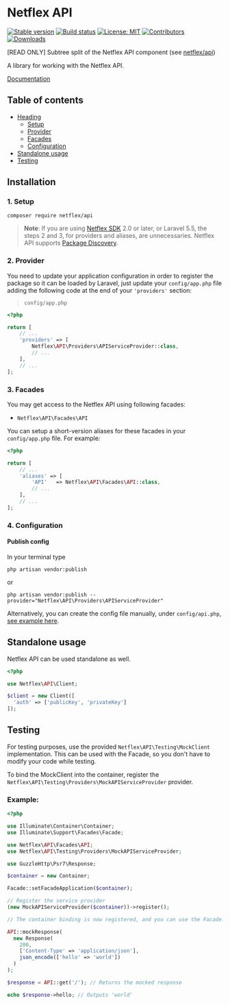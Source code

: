 # Netflex API

<a href="https://packagist.org/packages/netflex/api"><img src="https://img.shields.io/packagist/v/netflex/api?label=stable" alt="Stable version"></a>
<a href="https://github.com/netflex-sdk/framework/actions/workflows/split_monorepo.yaml"><img src="https://github.com/netflex-sdk/framework/actions/workflows/split_monorepo.yaml/badge.svg" alt="Build status"></a>
<a href="https://opensource.org/licenses/MIT"><img src="https://img.shields.io/github/license/netflex-sdk/framework.svg" alt="License: MIT"></a>
<a href="https://github.com/netflex-sdk/api/graphs/contributors"><img src="https://img.shields.io/github/contributors/netflex-sdk/api.svg?color=green" alt="Contributors"></a>
<a href="https://packagist.org/packages/netflex/api/stats"><img src="https://img.shields.io/packagist/dm/netflex/api" alt="Downloads"></a>

[READ ONLY] Subtree split of the Netflex API component (see [netflex/api](https://github.con/netflex-sdk/framework))

A library for working with the Netflex API.

[Documentation](https://netflex-sdk.github.io/#/docs/api)

## Table of contents

- [Heading](#installation)
  + [Setup](#1-setup)
  + [Provider](#2-provider)
  + [Facades](#3-facades)
  + [Configuration](#4-configuration)
- [Standalone usage](#standalone-usage)
- [Testing](#testing)

Installation
------------

### 1. Setup

```shell
composer require netflex/api
```

> **Note**: If you are using [Netflex SDK](https://github.com/netflex-sdk/sdk) 2.0 or later, or Laravel 5.5, the steps 2 and 3, for providers and aliases, are unnecessaries. Netflex API supports [Package Discovery](https://laravel.com/docs/5.5/packages#package-discovery).

### 2. Provider

You need to update your application configuration in order to register the package so it can be loaded by Laravel, just update your `config/app.php` file adding the following code at the end of your `'providers'` section:

> `config/app.php`

```php
<?php

return [
    // ...
    'providers' => [
        Netflex\API\Providers\APIServiceProvider::class,
        // ...
    ],
    // ...
];
```

### 3. Facades

You may get access to the Netflex API using following facades:

 - `Netflex\API\Facades\API`

You can setup a short-version aliases for these facades in your `config/app.php` file. For example:

```php
<?php

return [
    // ...
    'aliases' => [
        'API'   => Netflex\API\Facades\API::class,
        // ...
    ],
    // ...
];
```

### 4. Configuration

#### Publish config

In your terminal type

```shell
php artisan vendor:publish
```

or

```shell
php artisan vendor:publish --provider="Netflex\API\Providers\APIServiceProvider"
```

Alternatively, you can create the config file manually, under `config/api.php`, [see example here](src/config/api.php).

Standalone usage
----------------

Netflex API can be used standalone as well.

```php
<?php

use Netflex\API\Client;

$client = new Client([
  'auth' => ['publicKey', 'privateKey']
]);
```

Testing
-------

For testing purposes, use the provided `Netflex\API\Testing\MockClient` implementation.
This can be used with the Facade, so you don't have to modify your code while testing.

To bind the MockClient into the container, register the  `Netflex\API\Testing\Providers\MockAPIServiceProvider` provider.

### Example:

```php
<?php

use Illuminate\Container\Container;
use Illuminate\Support\Facades\Facade;

use Netflex\API\Facades\API;
use Netflex\API\Testing\Providers\MockAPIServiceProvider;

use GuzzleHttp\Psr7\Response;

$container = new Container;

Facade::setFacadeApplication($container);

// Register the service provider
(new MockAPIServiceProvider($container))->register();

// The container binding is now registered, and you can use the Facade.

API::mockResponse(
  new Response(
    200,
    ['Content-Type' => 'application/json'],
    json_encode(['hello' => 'world'])
  )
);

$response = API::get('/'); // Returns the mocked response

echo $response->hello; // Outputs 'world'